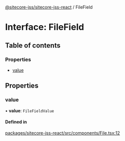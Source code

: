 [@sitecore-jss/sitecore-jss-react](../README.md) / FileField

# Interface: FileField

## Table of contents

### Properties

- [value](FileField.md#value)

## Properties

### value

• **value**: `FileFieldValue`

#### Defined in

[packages/sitecore-jss-react/src/components/File.tsx:12](https://github.com/Sitecore/jss/blob/7c905aeb3/packages/sitecore-jss-react/src/components/File.tsx#L12)
